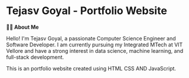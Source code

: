 # Tejasv Goyal - Portfolio Website

**👨‍💻 About Me**

Hello! I'm Tejasv Goyal, a passionate Computer Science Engineer and Software Developer. I am currently pursuing my Integrated MTech at VIT Vellore and have a strong interest in data science, machine learning, and full-stack development.

This is an portfolio website created using HTML CSS AND JavaScript.
